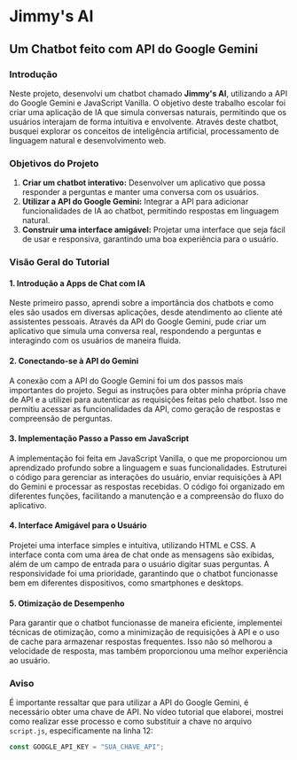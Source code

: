 # Jimmy's AI

## Um Chatbot feito com API do Google Gemini

### Introdução

Neste projeto, desenvolvi um chatbot chamado **Jimmy's AI**, utilizando a API do Google Gemini e JavaScript Vanilla. O objetivo deste trabalho escolar foi criar uma aplicação de IA que simula conversas naturais, permitindo que os usuários interajam de forma intuitiva e envolvente. Através deste chatbot, busquei explorar os conceitos de inteligência artificial, processamento de linguagem natural e desenvolvimento web.

### Objetivos do Projeto

1. **Criar um chatbot interativo:** Desenvolver um aplicativo que possa responder a perguntas e manter uma conversa com os usuários.
2. **Utilizar a API do Google Gemini:** Integrar a API para adicionar funcionalidades de IA ao chatbot, permitindo respostas em linguagem natural.
3. **Construir uma interface amigável:** Projetar uma interface que seja fácil de usar e responsiva, garantindo uma boa experiência para o usuário.

### Visão Geral do Tutorial

#### 1. Introdução a Apps de Chat com IA

Neste primeiro passo, aprendi sobre a importância dos chatbots e como eles são usados em diversas aplicações, desde atendimento ao cliente até assistentes pessoais. Através da API do Google Gemini, pude criar um aplicativo que simula uma conversa real, respondendo a perguntas e interagindo com os usuários de maneira fluida.

#### 2. Conectando-se à API do Gemini

A conexão com a API do Google Gemini foi um dos passos mais importantes do projeto. Segui as instruções para obter minha própria chave de API e a utilizei para autenticar as requisições feitas pelo chatbot. Isso me permitiu acessar as funcionalidades da API, como geração de respostas e compreensão de perguntas.

#### 3. Implementação Passo a Passo em JavaScript

A implementação foi feita em JavaScript Vanilla, o que me proporcionou um aprendizado profundo sobre a linguagem e suas funcionalidades. Estruturei o código para gerenciar as interações do usuário, enviar requisições à API do Gemini e processar as respostas recebidas. O código foi organizado em diferentes funções, facilitando a manutenção e a compreensão do fluxo do aplicativo.

#### 4. Interface Amigável para o Usuário

Projetei uma interface simples e intuitiva, utilizando HTML e CSS. A interface conta com uma área de chat onde as mensagens são exibidas, além de um campo de entrada para o usuário digitar suas perguntas. A responsividade foi uma prioridade, garantindo que o chatbot funcionasse bem em diferentes dispositivos, como smartphones e desktops.

#### 5. Otimização de Desempenho

Para garantir que o chatbot funcionasse de maneira eficiente, implementei técnicas de otimização, como a minimização de requisições à API e o uso de cache para armazenar respostas frequentes. Isso não só melhorou a velocidade de resposta, mas também proporcionou uma melhor experiência ao usuário.

### Aviso

É importante ressaltar que para utilizar a API do Google Gemini, é necessário obter uma chave de API. No vídeo tutorial que elaborei, mostrei como realizar esse processo e como substituir a chave no arquivo `script.js`, especificamente na linha 12:

```javascript
const GOOGLE_API_KEY = "SUA_CHAVE_API";
